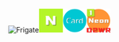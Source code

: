 <img src="https://github.com/frigate-apps/.github/raw/main/Frigate/Frigate2-logo.svg" alt="Frigate" height="48" /><!--<img src="https://github.com/frigate-apps/.github/raw/main/profile/Pitaya-logo.svg" alt="Frigate" height="48" />
--><img src="https://github.com/frigate-apps/.github/raw/main/profile/NeonLang-logo.svg" alt="Frigate" height="48" /><img src="https://github.com/frigate-apps/.github/raw/main/profile/Card-logo.svg" alt="Frigate" height="48" /><img src="https://github.com/frigate-apps/.github/raw/main/profile/Neon-logo.png" alt="Frigate" height="48" />



